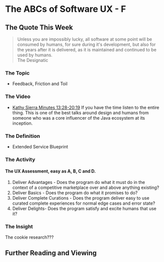# The ABCs of Software UX - F

## The Quote This Week
> Unless you are impossibly lucky, all software at some point will be consumed by humans, for sure during it's development, but also for the years after it is delivered, as it is maintained and continued to be used by humans.  
> The Designatic

### The Topic
 - Feedback, Friction and Toil 

### The Video
 - [Kathy Sierra Minutes 13:28-20:19](https://www.youtube.com/watch?v=3fpHYm6kTik)
If you have the time listen to the entire thing.  This is one of the best talks around design and humans from someone who was a core influencer of the Java ecosystem at its inception.

### The Definition
 - Extended Service Blueprint

### The Activity
#### The UX Assessment, easy as A, B, C and D.
1. Deliver Advantages -  Does the program do what it must do in the context of a competitive marketplace over and above anything existing?
2. Deliver Basics - Does the program do what it promises to do? 
3. Deliver Complete Curations - Does the program deliver easy to use curated complete experiences for normal edge cases and error state?
4. Deliver Delights- Does the program satisfy and excite humans that use it?

### The Insight
The cookie research???

## Further Reading and Viewing
